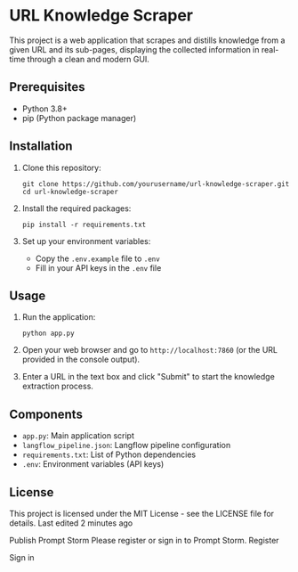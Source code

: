 # URL Knowledge Scraper

This project is a web application that scrapes and distills knowledge from a given URL and its sub-pages, displaying the collected information in real-time through a clean and modern GUI.

## Prerequisites

- Python 3.8+
- pip (Python package manager)

## Installation

1. Clone this repository:
   ```
   git clone https://github.com/yourusername/url-knowledge-scraper.git
   cd url-knowledge-scraper
   ```

2. Install the required packages:
   ```
   pip install -r requirements.txt
   ```

3. Set up your environment variables:
   - Copy the `.env.example` file to `.env`
   - Fill in your API keys in the `.env` file

## Usage

1. Run the application:
   ```
   python app.py
   ```

2. Open your web browser and go to `http://localhost:7860` (or the URL provided in the console output).

3. Enter a URL in the text box and click "Submit" to start the knowledge extraction process.

## Components

- `app.py`: Main application script
- `langflow_pipeline.json`: Langflow pipeline configuration
- `requirements.txt`: List of Python dependencies
- `.env`: Environment variables (API keys)

## License

This project is licensed under the MIT License - see the LICENSE file for details.
Last edited 2 minutes ago


Publish
Prompt Storm
Please register or sign in to Prompt Storm.
Register

Sign in

